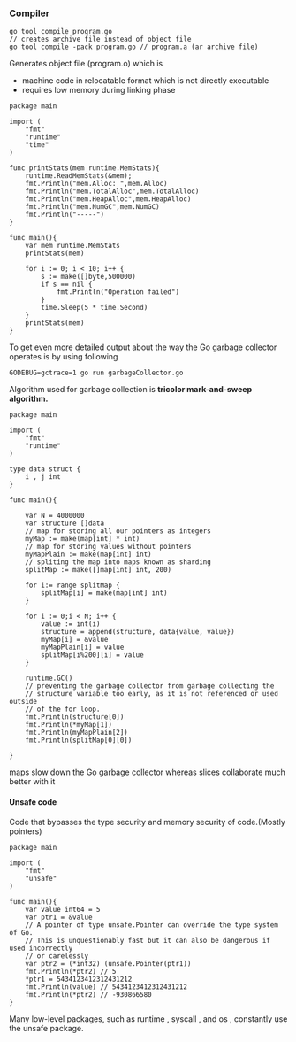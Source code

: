 ### Compiler

```
go tool compile program.go
// creates archive file instead of object file
go tool compile -pack program.go // program.a (ar archive file)
```
Generates object file (program.o) which is
* machine code in relocatable format which is not directly executable
* requires low memory during linking phase

```
package main

import (
	"fmt"
	"runtime"
	"time"
)

func printStats(mem runtime.MemStats){
	runtime.ReadMemStats(&mem);
	fmt.Println("mem.Alloc: ",mem.Alloc)
	fmt.Println("mem.TotalAlloc",mem.TotalAlloc)
	fmt.Println("mem.HeapAlloc",mem.HeapAlloc)
	fmt.Println("mem.NumGC",mem.NumGC)
	fmt.Println("-----")
}

func main(){
	var mem runtime.MemStats
	printStats(mem)

	for i := 0; i < 10; i++ {
		s := make([]byte,500000)
		if s == nil {
			fmt.Println("Operation failed")
		}
		time.Sleep(5 * time.Second)
	}
	printStats(mem)
}
```
To get even more detailed output about the way the Go garbage collector operates is by using following 
```
GODEBUG=gctrace=1 go run garbageCollector.go
```

Algorithm used for garbage collection is **tricolor mark-and-sweep algorithm.**

```
package main

import (
	"fmt"
	"runtime"
)

type data struct {
	i , j int
}

func main(){

	var N = 4000000
	var structure []data
	// map for storing all our pointers as integers
    myMap := make(map[int] * int)
	// map for storing values without pointers
	myMapPlain := make(map[int] int)
	// spliting the map into maps known as sharding
	splitMap := make([]map[int] int, 200)

	for i:= range splitMap {
		splitMap[i] = make(map[int] int)
	}

	for i := 0;i < N; i++ {
		value := int(i)
		structure = append(structure, data{value, value})
		myMap[i] = &value
		myMapPlain[i] = value
		splitMap[i%200][i] = value
	}

	runtime.GC()
	// preventing the garbage collector from garbage collecting the
	// structure variable too early, as it is not referenced or used outside
	// of the for loop.
	fmt.Println(structure[0])
	fmt.Println(*myMap[1])
	fmt.Println(myMapPlain[2])
	fmt.Println(splitMap[0][0])

}
```

maps slow down the Go garbage collector whereas slices collaborate much better with it

#### Unsafe code

Code that bypasses the type security and memory security of code.(Mostly pointers)

```
package main

import (
	"fmt"
	"unsafe"
)

func main(){
	var value int64 = 5
	var ptr1 = &value
	// A pointer of type unsafe.Pointer can override the type system of Go.
	// This is unquestionably fast but it can also be dangerous if used incorrectly
	// or carelessly
	var ptr2 = (*int32) (unsafe.Pointer(ptr1))
	fmt.Println(*ptr2) // 5
	*ptr1 = 5434123412312431212
	fmt.Println(value) // 5434123412312431212
	fmt.Println(*ptr2) // -930866580
}
```

Many low-level packages, such as runtime , syscall , and os , constantly use the unsafe package.
